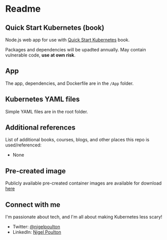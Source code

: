 # Readme

## Quick Start Kubernetes (book)

Node.js web app for use with [Quick Start Kubernetes](https://leanpub.com/quickstartkubernetes) book.

Packages and dependencies will be upadted annually. May contain vulnerable code, **use at own risk**.

## App

The app, dependencies, and Dockerfile are in the `/App` folder.

## Kubernetes YAML files

Simple YAML files are in the root folder.

## Additional references

List of additional books, courses, blogs, and other places this repo is used/referenced:

- None

## Pre-created image

Publicly available pre-created container images are available for download [here](https://hub.docker.com/r/nigelpoulton/qsk-book)

## Connect with me

I'm passionate about tech, and I'm all about making Kubernetes less scary!

- Twitter: [@nigelpoulton](https://twitter.com/nigelpoulton)
- LinkedIn: [Nigel Poulton](https://www.linkedin.com/in/nigelpoulton/)
